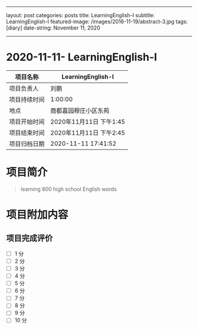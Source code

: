 - - - -
layout: post
categories: posts
title: LearningEnglish-I
subtitle: LearningEnglish-I
featured-image: /images/2016-11-19/abstract-3.jpg
tags: [diary]
date-string: November 11, 2020
- - - -

#  2020-11-11- LearningEnglish-I


| 项目名称     |    LearningEnglish-I      |
| ------------ | ----------------------- |
| 项目负责人   | 刘鹏                    |
| 项目持续时间 | 1:00:00                 |
| 地点         | 商都嘉园穆庄小区东苑    |
| 项目开始时间 | 2020年11月11日 下午1:45 |
| 项目结束时间 | 2020年11月11日 下午2:45 |
| 项目归档日期 | 2020-11-11 17:41:52  |

# 项目简介
> learning 800 high school English words  


# 项目附加内容





## 项目完成评价

- [ ]  1 分
- [ ]  2 分
- [ ]  3 分
- [ ]  4 分
- [ ]  5 分
- [ ]  6 分
- [ ]  7 分
- [ ]  8 分
- [ ]  9 分
- [ ]  10 分